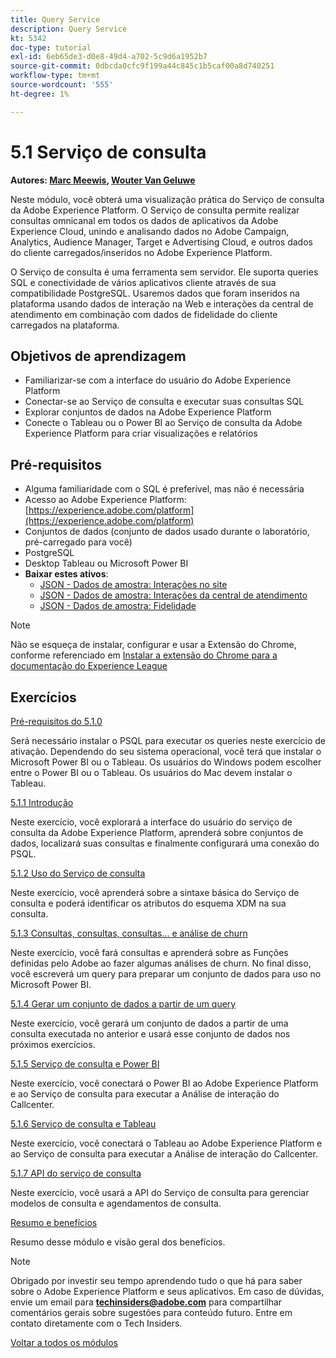 ```yaml
---
title: Query Service
description: Query Service
kt: 5342
doc-type: tutorial
exl-id: 6eb65de3-d0e8-49d4-a702-5c9d6a1952b7
source-git-commit: 0dbcda0cfc9f199a44c845c1b5caf00a8d740251
workflow-type: tm+mt
source-wordcount: '555'
ht-degree: 1%

---
```


# 5.1 Serviço de consulta

**Autores: [Marc Meewis](https://www.linkedin.com/in/marcmeewis/), [Wouter Van Geluwe](https://www.linkedin.com/in/woutervangeluwe/)**

Neste módulo, você obterá uma visualização prática do Serviço de consulta da Adobe Experience Platform. O Serviço de consulta permite realizar consultas omnicanal em todos os dados de aplicativos da Adobe Experience Cloud, unindo e analisando dados no Adobe Campaign, Analytics, Audience Manager, Target e Advertising Cloud, e outros dados do cliente carregados/inseridos no Adobe Experience Platform.

O Serviço de consulta é uma ferramenta sem servidor. Ele suporta queries SQL e conectividade de vários aplicativos cliente através de sua compatibilidade PostgreSQL.
Usaremos dados que foram inseridos na plataforma usando dados de interação na Web e interações da central de atendimento em combinação com dados de fidelidade do cliente carregados na plataforma.

## Objetivos de aprendizagem

- Familiarizar-se com a interface do usuário do Adobe Experience Platform
- Conectar-se ao Serviço de consulta e executar suas consultas SQL
- Explorar conjuntos de dados na Adobe Experience Platform
- Conecte o Tableau ou o Power BI ao Serviço de consulta da Adobe Experience Platform para criar visualizações e relatórios

## Pré-requisitos

- Alguma familiaridade com o SQL é preferível, mas não é necessária
- Acesso ao Adobe Experience Platform: [https://experience.adobe.com/platform](https://experience.adobe.com/platform)
- Conjuntos de dados (conjunto de dados usado durante o laboratório, pré-carregado para você)
- PostgreSQL
- Desktop Tableau ou Microsoft Power BI
- **Baixar estes ativos**:
   - [JSON - Dados de amostra: Interações no site](./../../../assets/json/ee.json)
   - [JSON - Dados de amostra: Interações da central de atendimento](./../../../assets/json/callcenter.json)
   - [JSON - Dados de amostra: Fidelidade](./../../../assets/json/loyalty.json)

>[!NOTE]
>
>Não se esqueça de instalar, configurar e usar a Extensão do Chrome, conforme referenciado em [Instalar a extensão do Chrome para a documentação do Experience League](../../gettingstarted/gettingstarted/ex1.md)

## Exercícios

[Pré-requisitos do 5.1.0](./ex0.md)

Será necessário instalar o PSQL para executar os queries neste exercício de ativação. Dependendo do seu sistema operacional, você terá que instalar o Microsoft Power BI ou o Tableau. Os usuários do Windows podem escolher entre o Power BI ou o Tableau. Os usuários do Mac devem instalar o Tableau.

[5.1.1 Introdução](./ex1.md)

Neste exercício, você explorará a interface do usuário do serviço de consulta da Adobe Experience Platform, aprenderá sobre conjuntos de dados, localizará suas consultas e finalmente configurará uma conexão do PSQL.

[5.1.2 Uso do Serviço de consulta](./ex2.md)

Neste exercício, você aprenderá sobre a sintaxe básica do Serviço de consulta e poderá identificar os atributos do esquema XDM na sua consulta.

[5.1.3 Consultas, consultas, consultas... e análise de churn](./ex3.md)

Neste exercício, você fará consultas e aprenderá sobre as Funções definidas pelo Adobe ao fazer algumas análises de churn. No final disso, você escreverá um query para preparar um conjunto de dados para uso no Microsoft Power BI.

[5.1.4 Gerar um conjunto de dados a partir de um query](./ex4.md)

Neste exercício, você gerará um conjunto de dados a partir de uma consulta executada no anterior e usará esse conjunto de dados nos próximos exercícios.

[5.1.5 Serviço de consulta e Power BI](./ex5.md)

Neste exercício, você conectará o Power BI ao Adobe Experience Platform e ao Serviço de consulta para executar a Análise de interação do Callcenter.

[5.1.6 Serviço de consulta e Tableau](./ex6.md)

Neste exercício, você conectará o Tableau ao Adobe Experience Platform e ao Serviço de consulta para executar a Análise de interação do Callcenter.

[5.1.7 API do serviço de consulta](./ex7.md)

Neste exercício, você usará a API do Serviço de consulta para gerenciar modelos de consulta e agendamentos de consulta.

[Resumo e benefícios](./summary.md)

Resumo desse módulo e visão geral dos benefícios.

>[!NOTE]
>
>Obrigado por investir seu tempo aprendendo tudo o que há para saber sobre o Adobe Experience Platform e seus aplicativos. Em caso de dúvidas, envie um email para **techinsiders@adobe.com** para compartilhar comentários gerais sobre sugestões para conteúdo futuro. Entre em contato diretamente com o Tech Insiders.

[Voltar a todos os módulos](../../../overview.md)
